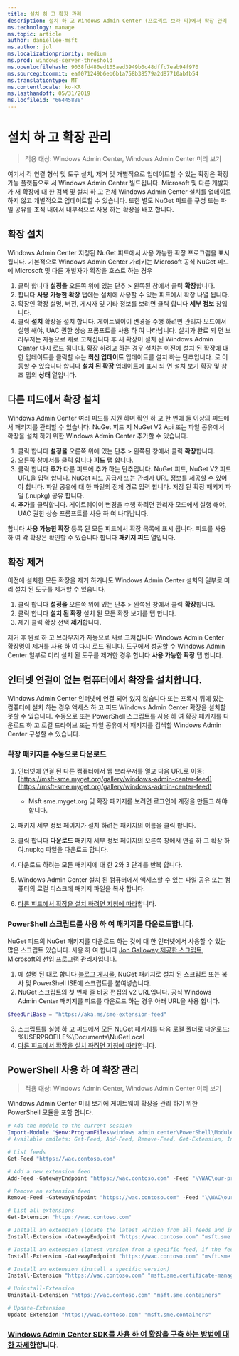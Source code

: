```yaml
---
title: 설치 하 고 확장 관리
description: 설치 하 고 Windows Admin Center (프로젝트 브라 티)에서 확장 관리
ms.technology: manage
ms.topic: article
author: daniellee-msft
ms.author: jol
ms.localizationpriority: medium
ms.prod: windows-server-threshold
ms.openlocfilehash: 9038fd480ed105aed3949b0c48dffc7eab94f970
ms.sourcegitcommit: eaf071249b6eb6b1a758b38579a2d87710abfb54
ms.translationtype: MT
ms.contentlocale: ko-KR
ms.lasthandoff: 05/31/2019
ms.locfileid: "66445888"
---
```

# <a name="install-and-manage-extensions"></a>설치 하 고 확장 관리

>적용 대상: Windows Admin Center, Windows Admin Center 미리 보기

여기서 각 연결 형식 및 도구 설치, 제거 및 개별적으로 업데이트할 수 있는 확장은 확장 가능 플랫폼으로 서 Windows Admin Center 빌드됩니다. Microsoft 및 다른 개발자가 새 확장에 대 한 검색 및 설치 하 고 전체 Windows Admin Center 설치를 업데이트 하지 않고 개별적으로 업데이트할 수 있습니다. 또한 별도 NuGet 피드를 구성 또는 파일 공유를 조직 내에서 내부적으로 사용 하는 확장을 배포 합니다.

## <a name="installing-an-extension"></a>확장 설치

Windows Admin Center 지정된 NuGet 피드에서 사용 가능한 확장 프로그램을 표시 됩니다. 기본적으로 Windows Admin Center 가리키는 Microsoft 공식 NuGet 피드에 Microsoft 및 다른 개발자가 확장을 호스트 하는 경우

1. 클릭 합니다 **설정을** 오른쪽 위에 있는 단추 > 왼쪽된 창에서 클릭 **확장**합니다. 
2. 합니다 **사용 가능한 확장** 탭에는 설치에 사용할 수 있는 피드에서 확장 나열 됩니다.
3. 확장인 확장 설명, 버전, 게시자 및 기타 정보를 보려면 클릭 합니다 **세부 정보** 창입니다.
4. 클릭 **설치** 확장을 설치 합니다. 게이트웨이이 변경을 수행 하려면 관리자 모드에서 실행 해야, UAC 권한 상승 프롬프트를 사용 하 여 나타납니다. 설치가 완료 되 면 브라우저는 자동으로 새로 고쳐집니다 후 새 확장이 설치 된 Windows Admin Center 다시 로드 됩니다. 확장 하려고 하는 경우 설치는 이전에 설치 된 확장에 대 한 업데이트를 클릭할 수는 **최신 업데이트** 업데이트를 설치 하는 단추입니다. 로 이동할 수 있습니다 합니다 **설치 된 확장** 업데이트에 표시 되 면 설치 보기 확장 및 참조 탭의 **상태** 열입니다.

## <a name="installing-extensions-from-a-different-feed"></a>다른 피드에서 확장 설치

Windows Admin Center 여러 피드를 지원 하며 확인 하 고 한 번에 둘 이상의 피드에서 패키지를 관리할 수 있습니다. NuGet 피드 지 NuGet V2 Api 또는 파일 공유에서 확장을 설치 하기 위한 Windows Admin Center 추가할 수 있습니다.

1. 클릭 합니다 **설정을** 오른쪽 위에 있는 단추 > 왼쪽된 창에서 클릭 **확장**합니다.
2. 오른쪽 창에서를 클릭 합니다 **피드** 탭 합니다.
3. 클릭 합니다 **추가** 다른 피드에 추가 하는 단추입니다. NuGet 피드, NuGet V2 피드 URL을 입력 합니다. NuGet 피드 공급자 또는 관리자 URL 정보를 제공할 수 있어야 합니다. 파일 공유에 대 한 파일의 전체 경로 입력 합니다. 저장 된 확장 패키지 파일 (.nupkg) 공유 합니다.
4. **추가**를 클릭합니다. 게이트웨이이 변경을 수행 하려면 관리자 모드에서 실행 해야, UAC 권한 상승 프롬프트를 사용 하 여 나타납니다.

합니다 **사용 가능한 확장** 등록 된 모든 피드에서 확장 목록에 표시 됩니다. 피드를 사용 하 여 각 확장은 확인할 수 있습니다 합니다 **패키지 피드** 열입니다.

## <a name="uninstalling-an-extension"></a>확장 제거

이전에 설치한 모든 확장을 제거 하거나도 Windows Admin Center 설치의 일부로 미리 설치 된 도구를 제거할 수 있습니다.

1. 클릭 합니다 **설정을** 오른쪽 위에 있는 단추 > 왼쪽된 창에서 클릭 **확장**합니다. 
2. 클릭 합니다 **설치 된 확장** 설치 된 모든 확장 보기를 탭 합니다.
3. 제거 클릭 확장 선택 **제거**합니다.

제거 후 완료 하 고 브라우저가 자동으로 새로 고쳐집니다 Windows Admin Center 확장명이 제거를 사용 하 여 다시 로드 됩니다. 도구에서 성공할 수 Windows Admin Center 일부로 미리 설치 된 도구를 제거한 경우 합니다 **사용 가능한 확장** 탭 합니다.

## <a name="installing-extensions-on-a-computer-without-internet-connectivity"></a>인터넷 연결이 없는 컴퓨터에서 확장을 설치합니다.

Windows Admin Center 인터넷에 연결 되어 있지 않습니다 또는 프록시 뒤에 있는 컴퓨터에 설치 하는 경우 액세스 하 고 피드 Windows Admin Center 확장을 설치할 못할 수 있습니다. 수동으로 또는 PowerShell 스크립트를 사용 하 여 확장 패키지를 다운로드 하 고 로컬 드라이브 또는 파일 공유에서 패키지를 검색할 Windows Admin Center 구성할 수 있습니다.

### <a name="manually-downloading-extension-packages"></a>확장 패키지를 수동으로 다운로드

1. 인터넷에 연결 된 다른 컴퓨터에서 웹 브라우저를 열고 다음 URL로 이동: [https://msft-sme.myget.org/gallery/windows-admin-center-feed](https://msft-sme.myget.org/gallery/windows-admin-center-feed) 

   * Msft sme.myget.org 및 확장 패키지를 보려면 로그인에 계정을 만들고 해야 합니다.

2. 패키지 세부 정보 페이지가 설치 하려는 패키지의 이름을 클릭 합니다.
3. 클릭 합니다 **다운로드** 패키지 세부 정보 페이지의 오른쪽 창에서 연결 하 고 확장 하 여.nupkg 파일을 다운로드 합니다.
4. 다운로드 하려는 모든 패키지에 대 한 2와 3 단계를 반복 합니다.
5. Windows Admin Center 설치 된 컴퓨터에서 액세스할 수 있는 파일 공유 또는 컴퓨터의 로컬 디스크에 패키지 파일을 복사 합니다.
6. [다른 피드에서 확장을 설치 하려면 지침에 따라](#installing-extensions-from-a-different-feed)합니다.

### <a name="downloading-packages-with-a-powershell-script"></a>PowerShell 스크립트를 사용 하 여 패키지를 다운로드합니다.

NuGet 피드의 NuGet 패키지를 다운로드 하는 것에 대 한 인터넷에서 사용할 수 있는 많은 스크립트 있습니다. 사용 하 여 합니다 [Jon Galloway 제공한 스크립트](https://weblogs.asp.net/jongalloway/downloading-a-local-nuget-repository-with-powershell), Microsoft의 선임 프로그램 관리자입니다.

1. 에 설명 된 대로 합니다 [블로그 게시물](https://weblogs.asp.net/jongalloway/downloading-a-local-nuget-repository-with-powershell), NuGet 패키지로 설치 된 스크립트 또는 복사 및 PowerShell ISE에 스크립트를 붙여넣습니다.
2. NuGet 스크립트의 첫 번째 줄 바꿈 편집의 v2 URL입니다. 공식 Windows Admin Center 패키지를 피드를 다운로드 하는 경우 아래 URL을 사용 합니다.

```powershell
$feedUrlBase = "https://aka.ms/sme-extension-feed"
```

3. 스크립트를 실행 하 고 피드에서 모든 NuGet 패키지를 다음 로컬 폴더로 다운로드: %USERPROFILE%\Documents\NuGetLocal
4. [다른 피드에서 확장을 설치 하려면 지침에 따라](#installing-extensions-from-a-different-feed)합니다.

## <a name="manage-extensions-with-powershell"></a>PowerShell 사용 하 여 확장 관리

>적용 대상: Windows Admin Center, Windows Admin Center 미리 보기

Windows Admin Center 미리 보기에 게이트웨이 확장을 관리 하기 위한 PowerShell 모듈을 포함 합니다.

```powershell
# Add the module to the current session
Import-Module "$env:ProgramFiles\windows admin center\PowerShell\Modules\ExtensionTools"
# Available cmdlets: Get-Feed, Add-Feed, Remove-Feed, Get-Extension, Install-Extension, Uninstall-Extension, Update-Extension

# List feeds
Get-Feed "https://wac.contoso.com"

# Add a new extension feed
Add-Feed -GatewayEndpoint "https://wac.contoso.com" -Feed "\\WAC\our-private-extensions"

# Remove an extension feed
Remove-Feed -GatewayEndpoint "https://wac.contoso.com" -Feed "\\WAC\our-private-extensions"

# List all extensions
Get-Extension "https://wac.contoso.com"

# Install an extension (locate the latest version from all feeds and install it)
Install-Extension -GatewayEndpoint "https://wac.contoso.com" "msft.sme.containers"

# Install an extension (latest version from a specific feed, if the feed is not present, it will be added)
Install-Extension -GatewayEndpoint "https://wac.contoso.com" "msft.sme.containers" -Feed "https://aka.ms/sme-extension-feed"

# Install an extension (install a specific version)
Install-Extension "https://wac.contoso.com" "msft.sme.certificate-manager" "0.133.0"

# Uninstall-Extension
Uninstall-Extension "https://wac.contoso.com" "msft.sme.containers"

# Update-Extension
Update-Extension "https://wac.contoso.com" "msft.sme.containers"
```

### <a name="learn-more-about-building-an-extension-with-the-windows-admin-center-sdkextendextensibility-overviewmd"></a>[Windows Admin Center SDK를 사용 하 여 확장을 구축 하는 방법에 대 한 자세한](../extend/extensibility-overview.md)합니다.